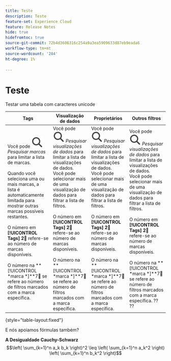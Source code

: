 ```yaml
---
title: Teste
description: Teste
feature-set: Experience Cloud
feature: Release Notes
hide: true
hidefromtoc: true
source-git-commit: 72b4d3606316c254a9a3ea5909633d87eb9eada6
workflow-type: tm+mt
source-wordcount: '284'
ht-degree: 1%

---
```



# Teste

Testar uma tabela com caracteres unicode

| Tags | Visualização de dados | Proprietários | Outros filtros |
|---|---|---|---|
| Você pode ![Pesquisar](/help/assets/icons/Search.svg) *Pesquisar marcas* para limitar a lista de marcas. <br/><br/>Quando você seleciona uma ou mais marcas, a lista é automaticamente limitada para mostrar outras marcas possíveis restantes. <br/><br/>O número em **[!UICONTROL Tags]** **2︎⃣** refere-se ao número de marcas disponíveis. <br/><br/>O número na **[!UICONTROL *marca *]**7︎⃣ se refere ao número de filtros marcados com a marca específica. | Você pode ![Pesquisar](/help/assets/icons/Search.svg) *Pesquisar visualizações de dados* para limitar a lista de visualizações de dados. <br/>Você pode selecionar mais de uma visualização de dados para filtrar a lista de filtros. <br/><br/>O número em **[!UICONTROL Tags]** **2︎⃣** refere-se ao número de marcas disponíveis. <br/><br/>O número na **[!UICONTROL *marca *]**7︎⃣ se refere ao número de filtros marcados com a marca específica. | Você pode ![Pesquisar](/help/assets/icons/Search.svg) *Pesquisar visualizações de dados* para limitar a lista de visualizações de dados. <br/>Você pode selecionar mais de uma visualização de dados para filtrar a lista de filtros. <br/><br/>O número em **[!UICONTROL Tags]** **2︎⃣** refere-se ao número de marcas disponíveis. <br/><br/>O número na **[!UICONTROL *marca *]**7︎⃣ se refere ao número de filtros marcados com a marca específica. | Você pode ![Pesquisar](/help/assets/icons/Search.svg) *Pesquisar visualizações de dados* para limitar a lista de visualizações de dados. <br/>Você pode selecionar mais de uma visualização de dados para filtrar a lista de filtros. <br/><br/>O número em **[!UICONTROL Tags]** **2︎⃣** refere-se ao número de marcas disponíveis. <br/><br/>O número na **[!UICONTROL *marca *]**7︎⃣ se refere ao número de filtros marcados com a marca específica. ?? ?? |

{style="table-layout:fixed"}




E nós apoiamos fórmulas também?

**A Desigualdade Cauchy-Schwarz**
$$\left( \sum_{k=1}^n a_k b_k \right)^2 \leq \left( \sum_{k=1}^n a_k^2 \right) \left( \sum_{k=1}^n b_k^2 \right)$$


